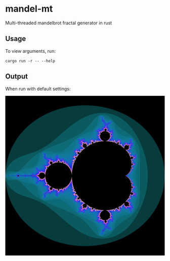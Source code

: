 # mandel-mt

Multi-threaded mandelbrot fractal generator in rust

## Usage

To view arguments, run:

```
cargo run -r -- --help
```

## Output

When run with default settings:

![fractal image](https://github.com/ayebear/mandel-mt/blob/master/example.png?raw=true)
